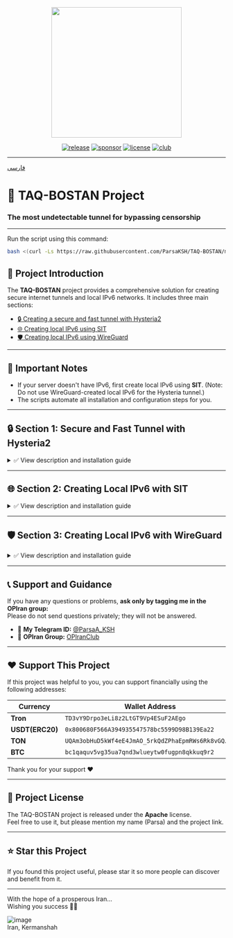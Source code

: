 <div align="center">
<img src="https://github.com/user-attachments/assets/acc27110-4275-4751-937b-cdc63704164f" width="300" />
</div>

<div align="center">
  
[![release](https://img.shields.io/badge/release-v2.0.1-%23006400)](#)
[![sponsor](https://img.shields.io/badge/sponsor-DigitalVPS.ir-%23FF0000)](https://client.digitalvps.ir/aff.php?aff=52)
[![license](https://img.shields.io/badge/license-Apache2-%23006400)](#)
[![club](https://img.shields.io/badge/club-OPIRAN-%234B0082)](https://t.me/OPIranClub)

</div>

---

[فارسی](https://github.com/ParsaKSH/TAQ-BOSTAN/blob/main/README.md)

# 🚀 TAQ-BOSTAN Project
### The most undetectable tunnel for bypassing censorship

---

Run the script using this command:

```bash
bash <(curl -Ls https://raw.githubusercontent.com/ParsaKSH/TAQ-BOSTAN/main/script.sh)
```

## 🌟 Project Introduction
The **TAQ-BOSTAN** project provides a comprehensive solution for creating secure internet tunnels and local IPv6 networks. It includes three main sections:

- [🔒 Creating a secure and fast tunnel with Hysteria2](#section-1-secure-and-fast-tunnel-with-hysteria2)
- [🌐 Creating local IPv6 using SIT](#section-2-create-local-ipv6-with-sit)
- [🛡 Creating local IPv6 using WireGuard](#section-3-create-local-ipv6-with-wireguard)

---

## 📌 Important Notes
- If your server doesn't have IPv6, first create local IPv6 using **SIT**. (Note: Do not use WireGuard-created local IPv6 for the Hysteria tunnel.)
- The scripts automate all installation and configuration steps for you.

---

## 🔒 Section 1: Secure and Fast Tunnel with Hysteria2
<details>
<summary>✅ View description and installation guide</summary>

### 📌 Advantages:
- Encrypted tunnel using **TLS 1.3 + QUIC**
- Transfers all traffic via a single UDP connection
- Completely prevents suspicion and detection from Iran Access
- Traffic behavior similar to regular HTTPS (no risk of detection)
- No need for a domain (uses self-signed SSL certificate)

### 🚀 Easy Installation:
Run the script on both Iranian and foreign servers.

- Simply answer the questions during the installation process to set up easily.

</details>

---

## 🌐 Section 2: Creating Local IPv6 with SIT
<details>
<summary>✅ View description and installation guide</summary>

### 📌 Advantages:
- Extremely fast and lightweight (no extra encryption overhead)
- Native support by the Linux kernel
- Easy installation and configuration

**Running the script on Iranian server:**
- Choose server type as **IRAN**.
- Enter the Iranian server IP and the number of foreign servers.
- Enter the IP addresses of foreign servers one by one, then reboot the server.

**Running the script on foreign servers:**
- Choose server type as **FOREIGN**.
- Enter the foreign server IP and the Iranian server IP.
- Enter the foreign server number (as specified on the Iranian server).
- Reboot the server.

</details>

---

## 🛡 Section 3: Creating Local IPv6 with WireGuard
<details>
<summary>✅ View description and installation guide</summary>

### 📌 Advantages:
- High security and strong encryption
- Encapsulates all traffic in a single UDP connection
- Suitable for use on filtered servers

- Specify the server type (Iranian or Foreign).
- Enter the public IPs of the servers and WireGuard public keys.
- Configuration files are generated automatically, and the service is activated.
- Reboot the server.

</details>

---

## 📞 Support and Guidance

If you have any questions or problems, **ask only by tagging me in the OPIran group:**  
Please do not send questions privately; they will not be answered.

- 👤 **My Telegram ID:** [@ParsaA_KSH](https://t.me/ParsaA_KSH)  
- 💬 **OPIran Group:** [OPIranClub](https://t.me/OPIranClub)

---

## ❤️ Support This Project

If this project was helpful to you, you can support financially using the following addresses:

| Currency | Wallet Address |
|---------|----------------|
| **Tron** | `TD3vY9Drpo3eLi8z2LtGT9Vp4ESuF2AEgo` |
| **USDT(ERC20)** | `0x800680F566A394935547578bc5599D98B139Ea22` |
| **TON** | `UQAm3obHuD5kWf4eE4JmAO_5rkQdZPhaEpmRWs6Rk8vGQJog` |
| **BTC** | `bc1qaquv5vg35ua7qnd3wlueytw0fugpn8qkkuq9r2` |

Thank you for your support ❤️

---

## 📝 Project License

The TAQ-BOSTAN project is released under the **Apache** license.  
Feel free to use it, but please mention my name (Parsa) and the project link.

---

## ⭐️ Star this Project

If you found this project useful, please star it so more people can discover and benefit from it.

---

With the hope of a prosperous Iran...  
Wishing you success 🚀✨

![image](https://github.com/user-attachments/assets/f9f4e79a-0dd4-47ca-862a-8af8504a355a)  
Iran, Kermanshah

